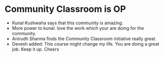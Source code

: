 # Community Classroom is OP

- Kunal Kushwaha says that this community is amazing.
- More power to kunal. love the work which your are doing for the community.
- Anirudh Sharma finds the Community Classroom initiative really great.
- Devesh added: This course might change my life. You are doing a great job. Keep it up. Cheers
